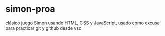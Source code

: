 # simon-proa
clásico juego Simon usando HTML, CSS y JavaScript, usado como excusa para practicar git y github desde vsc
